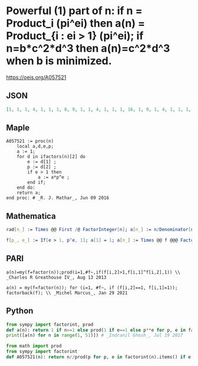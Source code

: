 # Powerful \(1\) part of n: if n \= Product\_i \(pi^ei\) then a\(n\) \= Product\_\{i : ei \> 1\} \(pi^ei\); if n\=b\*c^2\*d^3 then a\(n\)\=c^2\*d^3 when b is minimized\.
https://oeis.org/A057521
## JSON
```JSON
[1, 1, 1, 4, 1, 1, 1, 8, 9, 1, 1, 4, 1, 1, 1, 16, 1, 9, 1, 4, 1, 1, 1, 8, 25, 1, 27, 4, 1, 1, 1, 32, 1, 1, 1, 36, 1, 1, 1, 8, 1, 1, 1, 4, 9, 1, 1, 16, 49, 25, 1, 4, 1, 27, 1, 8, 1, 1, 1, 4, 1, 1, 9, 64, 1, 1, 1, 4, 1, 1, 1, 72, 1, 1, 25, 4, 1, 1, 1, 16, 81, 1, 1, 4, 1, 1, 1, 8, 1, 9, 1, 4, 1, 1, 1, 32, 1]
```
## Maple
```Maple
A057521 := proc(n)
    local a,d,e,p;
    a := 1;
    for d in ifactors(n)[2] do
        e := d[1] ;
        p := d[2] ;
        if e > 1 then
            a := a*p^e ;
        end if;
    end do:
    return a;
end proc: # _R. J. Mathar_, Jun 09 2016
```
## Mathematica
```Mathematica
rad[n_] := Times @@ First /@ FactorInteger[n]; a[n_] := n/Denominator[n/rad[n]^2]; Table[a[n], {n, 1, 97}] (* _Jean-François Alcover_, Jun 20 2013 *)
```
```Mathematica
f[p_, e_] := If[e > 1, p^e, 1]; a[1] = 1; a[n_] := Times @@ f @@@ FactorInteger[n]; Array[a, 100] (* _Amiram Eldar_, Sep 21 2020 *)
```
## PARI
```PARI
a(n)=my(f=factor(n));prod(i=1,#f~,if(f[i,2]>1,f[i,1]^f[i,2],1)) \\ _Charles R Greathouse IV_, Aug 13 2013
```
```PARI
a(n) = my(f=factor(n)); for (i=1, #f~, if (f[i,2]==1, f[i,1]=1)); factorback(f); \\ _Michel Marcus_, Jan 29 2021
```
## Python
```Python
from sympy import factorint, prod
def a(n): return 1 if n==1 else prod(1 if e==1 else p**e for p, e in factorint(n).items())
print([a(n) for n in range(1, 51)]) # _Indranil Ghosh_, Jul 19 2017
```
```Python
from math import prod
from sympy import factorint
def A057521(n): return n//prod(p for p, e in factorint(n).items() if e == 1) # _Chai Wah Wu_, Nov 14 2022
```
